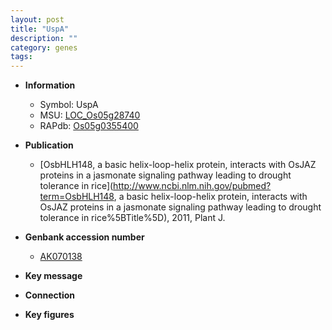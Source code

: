 ```yaml
---
layout: post
title: "UspA"
description: ""
category: genes
tags: 
---
```


* **Information**  
    + Symbol: UspA  
    + MSU: [LOC_Os05g28740](http://rice.plantbiology.msu.edu/cgi-bin/ORF_infopage.cgi?orf=LOC_Os05g28740)  
    + RAPdb: [Os05g0355400](http://rapdb.dna.affrc.go.jp/viewer/gbrowse_details/irgsp1?name=Os05g0355400)  

* **Publication**  
    + [OsbHLH148, a basic helix-loop-helix protein, interacts with OsJAZ proteins in a jasmonate signaling pathway leading to drought tolerance in rice](http://www.ncbi.nlm.nih.gov/pubmed?term=OsbHLH148, a basic helix-loop-helix protein, interacts with OsJAZ proteins in a jasmonate signaling pathway leading to drought tolerance in rice%5BTitle%5D), 2011, Plant J.

* **Genbank accession number**  
    + [AK070138](http://www.ncbi.nlm.nih.gov/nuccore/AK070138)

* **Key message**  

* **Connection**  

* **Key figures**  



